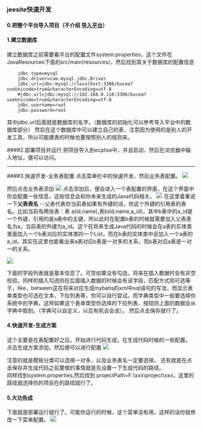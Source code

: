### jeesite快速开发
#### 0.把整个平台导入项目（不介绍 [导入平台](https://blog.csdn.net/u013378306/article/details/52577497 "")）
#### 1.建立数据库
建立数据库之前需要看平台的配置文件system.properties，这个文件在JavaResources下面的src/main/resources/，然后找到其关于数据库的配置信息
```
	jdbc.type=mysql
	jdbc.driver=com.mysql.jdbc.Driver
	jdbc.url=jdbc:mysql://localhost:3306/bucea?useUnicode=true&characterEncoding=utf-8
	#jdbc.url=jdbc:mysql://192.168.0.110:3306/bucea?useUnicode=true&characterEncoding=utf-8
	jdbc.username=root
	jdbc.password=root
```

其中jdbc.url后面就是数据库的名字。（数据库的初始化可以参考导入平台中的数据库部分）
然后在这个数据库中可以建立自己的表，注意因为使用的是别人的开发工具，所以可能建表的时候也要按照别人的规则来。


####2.部署项目并运行
把项目导入到ecplise中，并且启动，然后在浏览器中输入地址，便可以访问。

-----
####3.快速开发-业务表配置
点击菜单栏中的快速开发，然后业务表配置。
![](https://i.imgur.com/R6Ktl1H.jpg)

然后点击业务表添加
![](https://i.imgur.com/toTFqUa.jpg)
点击添加后，便会进入一个表配置的界面，在这个界面中你会配置一些信息，这些信息会和你未来生成的Java代码相关。
![](https://i.imgur.com/h8thfOG.jpg)
在这里着重说一下**父表表名** --父表代表你当前表如果有外键的话，你这个外键的引用表的表名。比如当前有两张表：表 a(id,name),表b(id,name,a_id)，其中b表中的a_id是一个外键，引用的是a表中的主键，所以此时在配置b表的时候就需要加入父表表名为a，当前表的外键为a_id。这个在将来生成Java代码的时候会在a表的实体类里面加入一个b表对应的实体类的一个List，而在b表的实体类中会加入一个a表的a_id。其实在这里也能看出来a表对应b表是一对多的关系，而b表对应a表是一对一的关系。

![](https://i.imgur.com/ow5QzMF.jpg)

下面的字段列表就是基本信息了。可空如果没有勾选，将来在插入数据时会有非空校验，同样的插入勾选则在后面插入数据的时候会有该字段，匹配方式则可选等于，like，between这在将来对应生成mybatis的xml中sql语句的写法，而显示表单类型也可选在文本，下拉列表等，你可以自行尝试。而字典类型中一般要选择你系统中的字典，这样如果这个表单类型你选择的下拉列表、按钮则上面的数据会从字典中取到。（字典可以自定义，以后有机会会说）。  然后点击保存就行了。
#### 4.快速开发-生成方案
这个主要是在表配置好之后，开始进行代码生成，在生成代码时候的一些配置。  
点击生成方案添加，然后便可以进行配置
![](https://i.imgur.com/7286SvS.jpg)

注意的就是模板分类可以选择一对多，以及业务表名一定要选择。
还有就是在点击保存并生成代码之前要做的事情就是先设置一下生成代码的路径。  
同样找到system.properties,然后找到 projectPath=F\:\\xxx\\project\\xxx，这里的路径就选择你的项目在的路径就行了。

#### 5.大功告成
下面就是部署运行就行了。可能你运行的时候，这个菜单没有用，这样的话你就修改一下菜单配置。
![](https://i.imgur.com/vVyvdyD.jpg)
